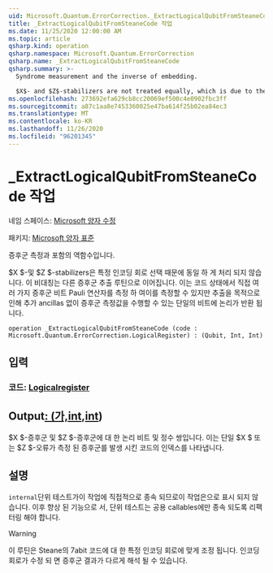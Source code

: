 ```yaml
---
uid: Microsoft.Quantum.ErrorCorrection._ExtractLogicalQubitFromSteaneCode
title: _ExtractLogicalQubitFromSteaneCode 작업
ms.date: 11/25/2020 12:00:00 AM
ms.topic: article
qsharp.kind: operation
qsharp.namespace: Microsoft.Quantum.ErrorCorrection
qsharp.name: _ExtractLogicalQubitFromSteaneCode
qsharp.summary: >-
  Syndrome measurement and the inverse of embedding.

  $X$- and $Z$-stabilizers are not treated equally, which is due to the particular choice of the encoding circuit. This asymmetry leads to a different syndrome extraction routine. One could measure the syndrome by measuring multi-qubit Pauli operator directly on the code state, but for the distillation purpose the logical qubit is returned into a single qubit, in course of which the syndrome measurements can be done without further ancillas.
ms.openlocfilehash: 273692efa629cb8cc20069ef500c4e0902fbc3ff
ms.sourcegitcommit: a87c1aa8e7453360025e47ba614f25b02ea84ec3
ms.translationtype: MT
ms.contentlocale: ko-KR
ms.lasthandoff: 11/26/2020
ms.locfileid: "96201345"
---
```

# <a name="_extractlogicalqubitfromsteanecode-operation"></a>_ExtractLogicalQubitFromSteaneCode 작업

네임 스페이스: [Microsoft 양자 수정](xref:Microsoft.Quantum.ErrorCorrection)

패키지: [Microsoft 양자 표준](https://nuget.org/packages/Microsoft.Quantum.Standard)


증후군 측정과 포함의 역함수입니다.

$X $-및 $Z $-stabilizers은 특정 인코딩 회로 선택 때문에 동일 하 게 처리 되지 않습니다.
이 비대칭는 다른 증후군 추출 루틴으로 이어집니다.
이는 코드 상태에서 직접 여러 가지 증후군 비트 Pauli 연산자를 측정 하 여이를 측정할 수 있지만 추출을 목적으로 인해 추가 ancillas 없이 증후군 측정값을 수행할 수 있는 단일의 비트에 논리가 반환 됩니다.

```qsharp
operation _ExtractLogicalQubitFromSteaneCode (code : Microsoft.Quantum.ErrorCorrection.LogicalRegister) : (Qubit, Int, Int)
```


## <a name="input"></a>입력

### <a name="code--logicalregister"></a>코드: [Logicalregister](xref:Microsoft.Quantum.ErrorCorrection.LogicalRegister)





## <a name="output--qubitintint"></a>Output[: (가,](xref:microsoft.quantum.lang-ref.qubit)[int](xref:microsoft.quantum.lang-ref.int),[int](xref:microsoft.quantum.lang-ref.int))

$X $-증후군 및 $Z $-증후군에 대 한 논리 비트 및 정수 쌍입니다.
이는 단일 $X $ 또는 $Z $-오류가 측정 된 증후군를 발생 시킨 코드의 인덱스를 나타냅니다.

## <a name="remarks"></a>설명

`internal`단위 테스트가이 작업에 직접적으로 종속 되므로이 작업은으로 표시 되지 않습니다. 이후 향상 된 기능으로 서, 단위 테스트는 공용 callables에만 종속 되도록 리팩터링 해야 합니다.

> [!WARNING]
> 이 루틴은 Steane의 7abit 코드에 대 한 특정 인코딩 회로에 맞게 조정 됩니다. 인코딩 회로가 수정 되 면 증후군 결과가 다르게 해석 될 수 있습니다.